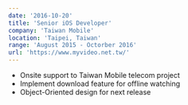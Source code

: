 ```yaml
---
date: '2016-10-20'
title: 'Senior iOS Developer'
company: 'Taiwan Mobile'
location: 'Taipei, Taiwan'
range: 'August 2015 - Octorber 2016'
url: 'https://www.myvideo.net.tw/'
---
```


- Onsite support to Taiwan Mobile telecom project
- Implement download feature for offline watching
- Object-Oriented design for next release
